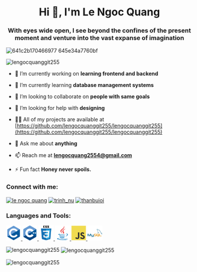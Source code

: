 <h1 align="center">Hi 👋, I'm Le Ngoc Quang</h1>
<h3 align="center">With eyes wide open, I see beyond the confines of the present moment and venture into the vast expanse of imagination</h3>

![641c2b170466977 645e34a7760bf](https://github.com/lengocquanggit255/lengocquanggit255/assets/126934622/3f7d0017-a232-49b4-b0ef-a4148d380edb)


<p align="left"> <img src="https://komarev.com/ghpvc/?username=lengocquanggit255&label=Profile%20views&color=0e75b6&style=flat" alt="lengocquanggit255" /> </p>

- 🔭 I’m currently working on **learning frontend and backend**

- 🌱 I’m currently learning **database management systems**

- 👯 I’m looking to collaborate on **people with same goals**

- 🤝 I’m looking for help with **designing**

- 👨‍💻 All of my projects are available at [https://github.com/lengocquanggit255/lengocquanggit255](https://github.com/lengocquanggit255/lengocquanggit255)

- 💬 Ask me about **anything**

- 📫 Reach me at **lengocquang2554@gmail.com**

- ⚡ Fun fact **Honey never spoils.**

<h3 align="left">Connect with me:</h3>
<p align="left">
<a href="https://fb.com/le ngoc quang" target="blank"><img align="center" src="https://raw.githubusercontent.com/rahuldkjain/github-profile-readme-generator/master/src/images/icons/Social/facebook.svg" alt="le ngoc quang" height="30" width="40" /></a>
<a href="https://instagram.com/trinh_nu" target="blank"><img align="center" src="https://raw.githubusercontent.com/rahuldkjain/github-profile-readme-generator/master/src/images/icons/Social/instagram.svg" alt="trinh_nu" height="30" width="40" /></a>
<a href="https://www.leetcode.com/thanbuioi" target="blank"><img align="center" src="https://raw.githubusercontent.com/rahuldkjain/github-profile-readme-generator/master/src/images/icons/Social/leet-code.svg" alt="thanbuioi" height="30" width="40" /></a>
</p>

<h3 align="left">Languages and Tools:</h3>
<p align="left"> <a href="https://www.cprogramming.com/" target="_blank" rel="noreferrer"> <img src="https://raw.githubusercontent.com/devicons/devicon/master/icons/c/c-original.svg" alt="c" width="40" height="40"/> </a> <a href="https://www.w3schools.com/cpp/" target="_blank" rel="noreferrer"> <img src="https://raw.githubusercontent.com/devicons/devicon/master/icons/cplusplus/cplusplus-original.svg" alt="cplusplus" width="40" height="40"/> </a> <a href="https://www.w3schools.com/css/" target="_blank" rel="noreferrer"> <img src="https://raw.githubusercontent.com/devicons/devicon/master/icons/css3/css3-original-wordmark.svg" alt="css3" width="40" height="40"/> </a> <a href="https://www.java.com" target="_blank" rel="noreferrer"> <img src="https://raw.githubusercontent.com/devicons/devicon/master/icons/java/java-original.svg" alt="java" width="40" height="40"/> </a> <a href="https://developer.mozilla.org/en-US/docs/Web/JavaScript" target="_blank" rel="noreferrer"> <img src="https://raw.githubusercontent.com/devicons/devicon/master/icons/javascript/javascript-original.svg" alt="javascript" width="40" height="40"/> </a> <a href="https://www.mysql.com/" target="_blank" rel="noreferrer"> <img src="https://raw.githubusercontent.com/devicons/devicon/master/icons/mysql/mysql-original-wordmark.svg" alt="mysql" width="40" height="40"/> </a> </p>

<p><img align="left" src="https://github-readme-stats.vercel.app/api/top-langs?username=lengocquanggit255&show_icons=true&locale=en&layout=compact" alt="lengocquanggit255" /></p>

<p>&nbsp;<img align="center" src="https://github-readme-stats.vercel.app/api?username=lengocquanggit255&show_icons=true&locale=en" alt="lengocquanggit255" /></p>

<p><img align="center" src="https://github-readme-streak-stats.herokuapp.com/?user=lengocquanggit255&" alt="lengocquanggit255" /></p>
